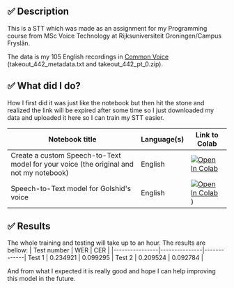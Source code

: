 
## ✅ Description
This is a STT which was made as an assignment for my Programming course from MSc Voice Technology at Rijksuniversiteit Groningen/Campus Fryslân.

The data is my 105 English recordings in [Common Voice](https://commonvoice.mozilla.org/en) (takeout_442_metadata.txt and takeout_442_pt_0.zip).


## ✅ What did I do?
How I first did it was just like the notebook but then hit the stone and realized the link will be expired after some time so I just downloaded my data and uploaded it here so I can train my STT easier. 

| Notebook title | Language(s) | Link to Colab |
|----------------|---------------|-------------|
| Create a custom Speech-to-Text model for your voice (the original and not my notebook) | English | [![Open In Colab](https://colab.research.google.com/assets/colab-badge.svg)](https://colab.research.google.com/github/coqui-ai/STT/blob/main/notebooks/train_personal_model_with_common_voice.ipynb) |
| Speech-to-Text model for Golshid's voice | English | [![Open In Colab](https://colab.research.google.com/assets/colab-badge.svg)]([https://colab.research.google.com/drive/1Vh-V3KnkanbQaB4du81gc59AO9ItIR-B?authuser=1]))|

## ✅ Results
The whole training and testing will take up to an hour. The results are bellow:
| Test number | WER | CER |
|----------------|---------------|-------------|
Test 1 |  0.234921 | 0.099295 |
Test 2 |  0.209524 | 0.092784 |

And from what I expected it is really good and hope I can help improving this model in the future.
